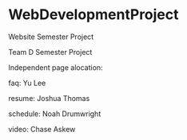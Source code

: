 # WebDevelopmentProject
 Website Semester Project

Team D Semester Project


Independent page alocation:

faq:    Yu Lee

resume: Joshua Thomas

schedule: Noah Drumwright

video: Chase Askew
